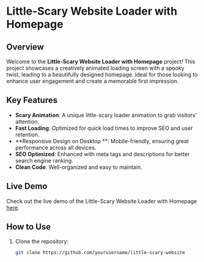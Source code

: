 # Little-Scary Website Loader with Homepage

## Overview

Welcome to the **Little-Scary Website Loader with Homepage** project! This project showcases a creatively animated loading screen with a spooky twist, leading to a beautifully designed homepage. Ideal for those looking to enhance user engagement and create a memorable first impression.

## Key Features

- **Scary Animation**: A unique little-scary loader animation to grab visitors' attention.
- **Fast Loading**: Optimized for quick load times to improve SEO and user retention.
- **Responsive Design on Desktop **: Mobile-friendly, ensuring great performance across all devices.
- **SEO Optimized**: Enhanced with meta tags and descriptions for better search engine ranking.
- **Clean Code**: Well-organized and easy to maintain.

## Live Demo

Check out the live demo of the Little-Scary Website Loader with Homepage [here](your-demo-url).

## How to Use

1. Clone the repository:
   ```bash
   git clone https://github.com/yourusername/little-scary-website
